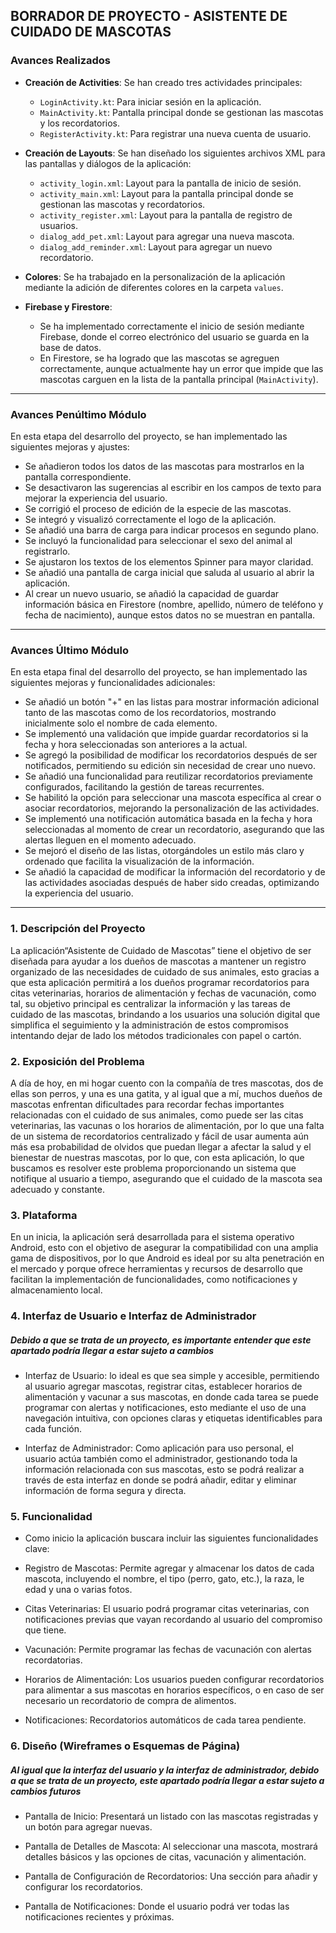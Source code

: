 ## BORRADOR DE PROYECTO - ASISTENTE DE CUIDADO DE MASCOTAS 

### Avances Realizados

- **Creación de Activities**: Se han creado tres actividades principales:
  - `LoginActivity.kt`: Para iniciar sesión en la aplicación.
  - `MainActivity.kt`: Pantalla principal donde se gestionan las mascotas y los recordatorios.
  - `RegisterActivity.kt`: Para registrar una nueva cuenta de usuario.
  
- **Creación de Layouts**: Se han diseñado los siguientes archivos XML para las pantallas y diálogos de la aplicación:
  - `activity_login.xml`: Layout para la pantalla de inicio de sesión.
  - `activity_main.xml`: Layout para la pantalla principal donde se gestionan las mascotas y recordatorios.
  - `activity_register.xml`: Layout para la pantalla de registro de usuarios.
  - `dialog_add_pet.xml`: Layout para agregar una nueva mascota.
  - `dialog_add_reminder.xml`: Layout para agregar un nuevo recordatorio.

- **Colores**: Se ha trabajado en la personalización de la aplicación mediante la adición de diferentes colores en la carpeta `values`.

- **Firebase y Firestore**:
  - Se ha implementado correctamente el inicio de sesión mediante Firebase, donde el correo electrónico del usuario se guarda en la base de datos.
  - En Firestore, se ha logrado que las mascotas se agreguen correctamente, aunque actualmente hay un error que impide que las mascotas carguen en la lista de la pantalla principal (`MainActivity`).

---
### Avances Penúltimo Módulo

En esta etapa del desarrollo del proyecto, se han implementado las siguientes mejoras y ajustes:

- Se añadieron todos los datos de las mascotas para mostrarlos en la pantalla correspondiente.
- Se desactivaron las sugerencias al escribir en los campos de texto para mejorar la experiencia del usuario.
- Se corrigió el proceso de edición de la especie de las mascotas.
- Se integró y visualizó correctamente el logo de la aplicación.
- Se añadió una barra de carga para indicar procesos en segundo plano.
- Se incluyó la funcionalidad para seleccionar el sexo del animal al registrarlo.
- Se ajustaron los textos de los elementos Spinner para mayor claridad.
- Se añadió una pantalla de carga inicial que saluda al usuario al abrir la aplicación.
- Al crear un nuevo usuario, se añadió la capacidad de guardar información básica en Firestore (nombre, apellido, número de teléfono y fecha de nacimiento), aunque estos datos no se muestran en pantalla.

---

### Avances Último Módulo
En esta etapa final del desarrollo del proyecto, se han implementado las siguientes mejoras y funcionalidades adicionales:

- Se añadió un botón "+" en las listas para mostrar información adicional tanto de las mascotas como de los recordatorios, mostrando inicialmente solo el nombre de cada elemento.
- Se implementó una validación que impide guardar recordatorios si la fecha y hora seleccionadas son anteriores a la actual.
- Se agregó la posibilidad de modificar los recordatorios después de ser notificados, permitiendo su edición sin necesidad de crear uno nuevo.
- Se añadió una funcionalidad para reutilizar recordatorios previamente configurados, facilitando la gestión de tareas recurrentes.
- Se habilitó la opción para seleccionar una mascota específica al crear o asociar recordatorios, mejorando la personalización de las actividades.
- Se implementó una notificación automática basada en la fecha y hora seleccionadas al momento de crear un recordatorio, asegurando que las alertas lleguen en el momento adecuado.
- Se mejoró el diseño de las listas, otorgándoles un estilo más claro y ordenado que facilita la visualización de la información.
- Se añadió la capacidad de modificar la información del recordatorio y de las actividades asociadas después de haber sido creadas, optimizando la experiencia del usuario.

---

### 1. Descripción del Proyecto 

La aplicación“Asistente de Cuidado de Mascotas” tiene el objetivo de ser diseñada para ayudar a los dueños de mascotas a mantener un registro organizado de las necesidades de cuidado de sus animales, esto gracias a que esta aplicación permitirá a los dueños programar recordatorios para citas veterinarias, horarios de alimentación y fechas de vacunación, como tal, su objetivo principal es centralizar la información y las tareas de cuidado de las mascotas, brindando a los usuarios una solución digital que simplifica el seguimiento y la administración de estos compromisos intentando dejar de lado los métodos tradicionales con papel o cartón. 

### 2. Exposición del Problema 

A día de hoy, en mi hogar cuento con la compañía de tres mascotas, dos de ellas son perros, y una es una gatita, y al igual que a mí, muchos dueños de mascotas enfrentan dificultades para recordar fechas importantes relacionadas con el cuidado de sus animales, como puede ser las citas veterinarias, las vacunas o los horarios de alimentación, por lo que una falta de un sistema de recordatorios centralizado y fácil de usar aumenta aún más esa probabilidad de olvidos que puedan llegar a afectar la salud y el bienestar de nuestras mascotas, por lo que, con esta aplicación, lo que buscamos es resolver este problema proporcionando un sistema que notifique al usuario a tiempo, asegurando que el cuidado de la mascota sea adecuado y constante. 

### 3. Plataforma 

En un inicia, la aplicación será desarrollada para el sistema operativo Android, esto con el objetivo de asegurar la compatibilidad con una amplia gama de dispositivos, por lo que Android es ideal por su alta penetración en el mercado y porque ofrece herramientas y recursos de desarrollo que facilitan la implementación de funcionalidades, como notificaciones y almacenamiento local. 

### 4. Interfaz de Usuario e Interfaz de Administrador 

##### Debido a que se trata de un proyecto, es importante entender que este apartado podría llegar a estar sujeto a cambios

- Interfaz de Usuario: lo ideal es que sea simple y accesible, permitiendo al usuario agregar mascotas, registrar citas, establecer horarios de alimentación y vacunar a sus mascotas, en donde cada tarea se puede programar con alertas y notificaciones, esto mediante el uso de una navegación intuitiva, con opciones claras y etiquetas identificables para cada función. 

- Interfaz de Administrador: Como aplicación para uso personal, el usuario actúa también como el administrador, gestionando toda la información relacionada con sus mascotas, esto se podrá realizar a través de esta interfaz en donde se podrá añadir, editar y eliminar información de forma segura y directa. 

### 5. Funcionalidad 

- Como inicio la aplicación buscara incluir las siguientes funcionalidades clave: 

- Registro de Mascotas: Permite agregar y almacenar los datos de cada mascota, incluyendo el nombre, el tipo (perro, gato, etc.), la raza, le edad y una o varias fotos. 

- Citas Veterinarias: El usuario podrá programar citas veterinarias, con notificaciones previas que vayan recordando al usuario del compromiso que tiene. 

- Vacunación: Permite programar las fechas de vacunación con alertas recordatorias. 

- Horarios de Alimentación: Los usuarios pueden configurar recordatorios para alimentar a sus mascotas en horarios específicos, o en caso de ser necesario un recordatorio de compra de alimentos. 

- Notificaciones: Recordatorios automáticos de cada tarea pendiente. 

### 6. Diseño (Wireframes o Esquemas de Página) 

##### Al igual que la interfaz del usuario y la interfaz de administrador, debido a que se trata de un proyecto, este apartado podría llegar a estar sujeto a cambios futuros

- Pantalla de Inicio: Presentará un listado con las mascotas registradas y un botón para agregar nuevas. 

- Pantalla de Detalles de Mascota: Al seleccionar una mascota, mostrará detalles básicos y las opciones de citas, vacunación y alimentación. 

- Pantalla de Configuración de Recordatorios: Una sección para añadir y configurar los recordatorios. 

- Pantalla de Notificaciones: Donde el usuario podrá ver todas las notificaciones recientes y próximas. 
